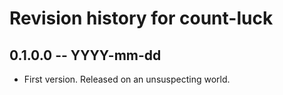 # Revision history for count-luck

## 0.1.0.0 -- YYYY-mm-dd

* First version. Released on an unsuspecting world.
